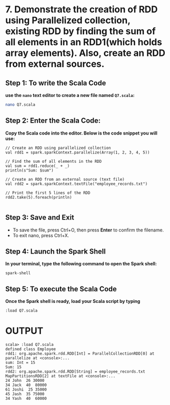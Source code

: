 # 7. Demonstrate the creation of RDD using Parallelized collection, existing RDD by finding the sum of all elements in an RDD1(which holds array elements). Also, create an RDD from external sources. 

## Step 1: To write the Scala Code
**use the `nano` text editor to create a new file named `Q7.scala`:**
```bash
nano Q7.scala
```

## Step 2: Enter the Scala Code: 
**Copy the Scala code into the editor. Below is the code snippet you will use:**
```
// Create an RDD using parallelized collection
val rdd1 = spark.sparkContext.parallelize(Array(1, 2, 3, 4, 5))

// Find the sum of all elements in the RDD
val sum = rdd1.reduce(_ + _)
println(s"Sum: $sum")

// Create an RDD from an external source (text file)
val rdd2 = spark.sparkContext.textFile("employee_records.txt")

// Print the first 5 lines of the RDD
rdd2.take(5).foreach(println)


```

## Step 3: Save and Exit
* To save the file, press Ctrl+O, then press **Enter** to confirm the filename.
* To exit nano, press Ctrl+X.

## Step 4: Launch the Spark Shell
**In your terminal, type the following command to open the Spark shell:**
```
spark-shell
```

## Step 5: To execute the Scala Code
**Once the Spark shell is ready, load your Scala script by typing**
```
:load Q7.scala
```

# OUTPUT

```
scala> :load Q7.scala
defined class Employee
rdd1: org.apache.spark.rdd.RDD[Int] = ParallelCollectionRDD[0] at parallelize at <console>:...
sum: Int = 15
Sum: 15
rdd2: org.apache.spark.rdd.RDD[String] = employee_records.txt MapPartitionsRDD[2] at textFile at <console>:...
24 John  26 30000
34 Jack  40  80000
61 Joshi  25 35000
45 Jash  35 75000
34 Yash  40  60000

```
